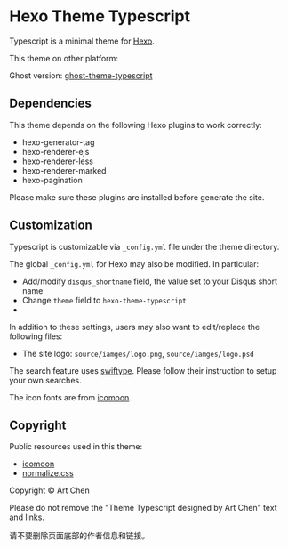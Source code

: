 # Hexo Theme Typescript

Typescript is a minimal theme for [Hexo](http://hexo.io).

This theme on other platform:

Ghost version: [ghost-theme-typescript](https://github.com/artchen/ghost-theme-typescript)

## Dependencies

This theme depends on the following Hexo plugins to work correctly:

* hexo-generator-tag
* hexo-renderer-ejs
* hexo-renderer-less
* hexo-renderer-marked
* hexo-pagination

Please make sure these plugins are installed before generate the site.

## Customization

Typescript is customizable via `_config.yml` file under the theme directory.

The global `_config.yml` for Hexo may also be modified. In particular:

* Add/modify `disqus_shortname` field, the value set to your Disqus short name
* Change `theme` field to `hexo-theme-typescript`
* 

In addition to these settings, users may also want to edit/replace the following files:

* The site logo: `source/iamges/logo.png`, `source/iamges/logo.psd`

The search feature uses [swiftype](https://swiftype.com/). Please follow their instruction to setup your own searches.

The icon fonts are from [icomoon](https://icomoon.io/).

## Copyright

Public resources used in this theme:

* [icomoon](https://icomoon.io/)
* [normalize.css](https://necolas.github.io/normalize.css/)

Copyright © Art Chen

Please do not remove the "Theme Typescript designed by Art Chen" text and links.

请不要删除页面底部的作者信息和链接。


